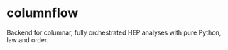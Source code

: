 # columnflow
Backend for columnar, fully orchestrated HEP analyses with pure Python, law and order.
